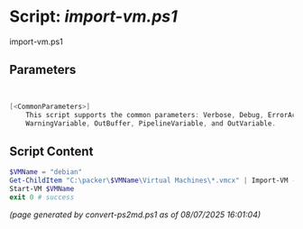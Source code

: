 Script: *import-vm.ps1*
========================

import-vm.ps1 


Parameters
----------
```powershell


[<CommonParameters>]
    This script supports the common parameters: Verbose, Debug, ErrorAction, ErrorVariable, WarningAction, 
    WarningVariable, OutBuffer, PipelineVariable, and OutVariable.
```

Script Content
--------------
```powershell
$VMName = "debian"
Get-ChildItem "C:\packer\$VMName\Virtual Machines\*.vmcx" | Import-VM -Copy -VhdDestinationPath "C:\VirtualMachines\$VMName\Virtual Hard Disks" -VirtualMachinePath "C:\VirtualMachines\$VMName" -GenerateNewId
Start-VM $VMName
exit 0 # success
```

*(page generated by convert-ps2md.ps1 as of 08/07/2025 16:01:04)*
